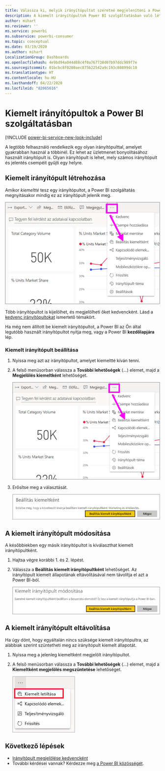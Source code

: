 ```yaml
---
title: Válassza ki, melyik irányítópultot szeretné megjeleníteni a Power BI szolgáltatás megnyitásakor
description: A kiemelt irányítópultok Power BI szolgáltatásban való létrehozását ismertető dokumentáció
author: mihart
ms.reviewer: ''
ms.service: powerbi
ms.subservice: powerbi-consumer
ms.topic: conceptual
ms.date: 03/19/2020
ms.author: mihart
LocalizationGroup: Dashboards
ms.openlocfilehash: 4e9bd94a044d88c4f0a767738d07b97ddc989f7e
ms.sourcegitcommit: 01bcbc8f0280aec875b22542a9c193c80899dc10
ms.translationtype: HT
ms.contentlocale: hu-HU
ms.lasthandoff: 04/22/2020
ms.locfileid: "82065616"
---
```

# <a name="featured-dashboards-in-the-power-bi-service"></a>Kiemelt irányítópultok a Power BI szolgáltatásban

[!INCLUDE [power-bi-service-new-look-include](../includes/power-bi-service-new-look-include.md)]

A legtöbb felhasználó rendelkezik egy olyan irányítópulttal, amelyet gyakrabban használ a többinél. Ez lehet az üzletmenet bonyolításához használt irányítópult is. Olyan irányítópult is lehet, mely számos irányítópult és jelentés csempéit gyűjti egy helyre.

## <a name="create-a-featured-dashboard"></a>Kiemelt irányítópult létrehozása
Amikor *kiemeltté* tesz egy irányítópultot, a Power BI szolgáltatás megnyitásakor mindig ez az irányítópult jelenik meg. 

![Beállítás kiemeltként ikon](./media/end-user-featured/power-bi-dropdown.png)

Több irányítópultot is kijelölhet, és megjelölheti őket kedvencként. Lásd a [kedvenc irányítópultokat](end-user-favorite.md) ismertető témakört.

Ha még nem állított be kiemelt irányítópultot, a Power BI az Ön által legutóbb használt irányítópultot nyitja meg, vagy a Power BI **kezdőlapjára** lép. 

### <a name="set-a-dashboard-as-featured"></a>Kiemelt irányítópult beállítása


1. Nyissa meg azt az irányítópultot, amelyet kiemeltté kíván tenni. 
2. A felső menüsorban válassza a **További lehetőségek** (...) elemet, majd a **Megjelölés kiemeltként** lehetőséget. 
   
    ![Beállítás kiemeltként ikon](./media/end-user-featured/power-bi-dropdown.png)
3. Erősítse meg a választását.
   
    ![Kiemelt irányítópult beállítása](./media/end-user-featured/power-bi-featured-confirm.png)

## <a name="change-the-featured-dashboard"></a>A kiemelt irányítópult módosítása
A későbbiekben egy másik irányítópultot is kiválaszthat kiemelt irányítópultként.

1. Hajtsa végre korábbi 1. és 2. lépést.
   
2. Válassza a **Beállítás kiemelt irányítópultként** lehetőséget. Az irányítópult kiemelt állapotának eltávolításával nem távolítja el azt a Power BI-ból. 
   
    ![Sikert jelző üzenet](./media/end-user-featured/power-bi-unfeature-new.png)

## <a name="remove-the-featured-dashboard"></a>A kiemelt irányítópult eltávolítása
Ha úgy dönt, hogy egyáltalán nincs szüksége kiemelt irányítópultra, az alábbiak szerint szüntetheti meg az irányítópult kiemelt állapotát.

1. Nyissa meg a jelenleg kiemeltként megjelölt irányítópultot.
2. A felső menüsorban válassza a **További lehetőségek** (...) elemet, majd a **Kiemeltként megjelölés megszüntetése** lehetőséget.

    ![Irányítópult-kiemelés megszüntetésének kijelölése](./media/end-user-featured/power-bi-unfeature.png)
   
## <a name="next-steps"></a>Következő lépések
- [Irányítópult megjelölése kedvencként](end-user-favorite.md)    
- További kérdései vannak? Kérdezze meg [a Power BI közösségét](https://community.powerbi.com/).


